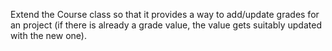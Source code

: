 Extend the Course class so that it provides a way to add/update grades for an project (if there is already a grade value, the value gets suitably updated with the new one).
